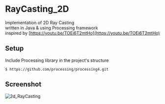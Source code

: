 # RayCasting_2D
Implementation of 2D Ray Casting  
written in Java & using Processing framework  
inspired by [https://youtu.be/TOEi6T2mtHo](https://youtu.be/TOEi6T2mtHo)
## Setup
Include Processing library in the project's structure
```
$ https://github.com/processing/processing4.git
```
## Screenshot


![2d_RayCasting](https://user-images.githubusercontent.com/63146477/111510244-45a04280-8756-11eb-8e7e-557a42ec7774.gif)
